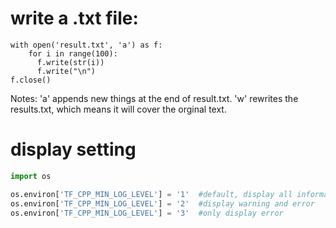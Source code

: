 # write a .txt file:

```
with open('result.txt', 'a') as f:
    for i in range(100):
      f.write(str(i))
      f.write("\n")
f.close()
```

Notes: 'a' appends new things at the end of result.txt. 'w' rewrites the results.txt, which means it will cover the orginal text. 

# display setting
```python
import os

os.environ['TF_CPP_MIN_LOG_LEVEL'] = '1'  #default, display all information
os.environ['TF_CPP_MIN_LOG_LEVEL'] = '2'  #display warning and error
os.environ['TF_CPP_MIN_LOG_LEVEL'] = '3'  #only display error
```
